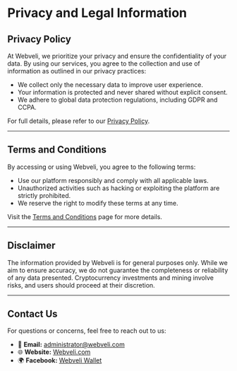 # Privacy and Legal Information

## Privacy Policy
At Webveli, we prioritize your privacy and ensure the confidentiality of your data. By using our services, you agree to the collection and use of information as outlined in our privacy practices:

- We collect only the necessary data to improve user experience.
- Your information is protected and never shared without explicit consent.
- We adhere to global data protection regulations, including GDPR and CCPA.

For full details, please refer to our [Privacy Policy](#).

---

## Terms and Conditions
By accessing or using Webveli, you agree to the following terms:

- Use our platform responsibly and comply with all applicable laws.
- Unauthorized activities such as hacking or exploiting the platform are strictly prohibited.
- We reserve the right to modify these terms at any time.

Visit the [Terms and Conditions](#) page for more details.

---

## Disclaimer
The information provided by Webveli is for general purposes only. While we aim to ensure accuracy, we do not guarantee the completeness or reliability of any data presented. Cryptocurrency investments and mining involve risks, and users should proceed at their discretion.

---

## Contact Us
For questions or concerns, feel free to reach out to us:

- 📧 **Email:** [administrator@webveli.com](mailto:administrator@webveli.com)
- 🌐 **Website:** [Webveli.com](https://webveli.com)
- 🌍 **Facebook:** [Webveli Wallet](https://www.facebook.com/walletveli)
